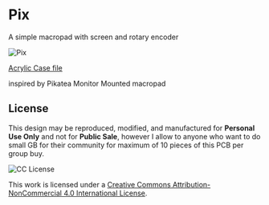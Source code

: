 # Pix
A simple macropad with screen and rotary encoder

![Pix](https://i.imgur.com/ZcuDN6zl.jpg)

[Acrylic Case file](https://github.com/sendz/keyboard-case/tree/master/Acrylic/Pix)

inspired by Pikatea Monitor Mounted macropad

## License

This design may be reproduced, modified, and manufactured for **Personal Use Only** and not for **Public Sale**, however I allow to anyone who want to do small GB for their community for maximum of 10 pieces of this PCB per group buy.

![CC License]("https://i.creativecommons.org/l/by-nc/4.0/88x31.png")

This work is licensed under a [Creative Commons Attribution-NonCommercial 4.0 International License]("http://creativecommons.org/licenses/by-nc/4.0/").
